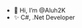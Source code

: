 - 👋 Hi, I’m @Aluh2K
- ✨ C#, .Net Developer

<!---
Aluh2K/Aluh2K is a ✨ special ✨ repository because its `README.md` (this file) appears on your GitHub profile.
You can click the Preview link to take a look at your changes.
--->
